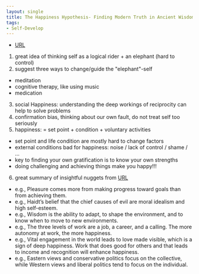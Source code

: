 ```yaml
---
layout: single
title: The Happiness Hypothesis- Finding Modern Truth in Ancient Wisdom
tags:
- Self-Develop
---
```



- [URL](https://www.amazon.com/dp/B003E749TE/ref=dp-kindle-redirect?_encoding=UTF8&btkr=1)


1. great idea of thinking self as a logical rider + an elephant (hard to control)
2. suggest three ways to change/guide the "elephant"-self
- meditation
- cognitive therapy, like using music
- medication
3. social Happiness: understanding the deep workings of reciprocity can help to solve problems
4. confirmation bias, thinking about our own fault, do not treat self too seriously
5. happiness: = set point + condition + voluntary activities
- set point and life condition are mostly hard to change factors
-  external conditions bad for happiness: noise / lack of control / shame / ...
-  key to finding your own gratification is to know your own strengths
-  doing challenging and achieving things make you happy!!!
6. great summary of insightful nuggets from [URL](http://takingcareofmyownbusiness.com/2014/11/15/the-happiness-hypothesis-by-jonathan-haidt-2006/)
- e.g., Pleasure comes more from making progress toward goals than from achieving them.
- e.g., Haidt’s belief that the chief causes of evil are moral idealism and high self-esteem.
- e.g., Wisdom is the ability to adapt, to shape the environment, and to know when to move to new environments.
- e.g., The three levels of work are a job, a career, and a calling.  The more autonomy at work, the more happiness.
- e.g., Vital engagement in the world leads to love made visible, which is a sign of deep happiness.
Work that does good for others and that leads to income and recognition will enhance happiness.
- e.g., Eastern views and conservative politics focus on the collective, while Western views and liberal politics tend to focus on the individual.
